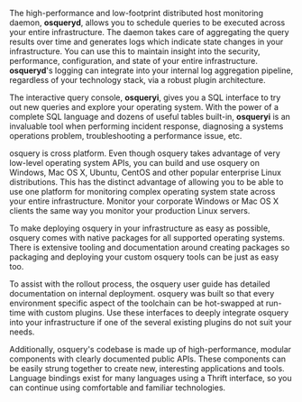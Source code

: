 The high-performance and low-footprint distributed host monitoring daemon, **osqueryd**, allows you to schedule queries to be executed across your entire infrastructure. The daemon takes care of aggregating the query results over time and generates logs which indicate state changes in your infrastructure. You can use this to maintain insight into the security, performance, configuration, and state of your entire infrastructure. **osqueryd**'s logging can integrate into your internal log aggregation pipeline, regardless of your technology stack, via a robust plugin architecture.

The interactive query console, **osqueryi**, gives you a SQL interface to try out new queries and explore your operating system. With the power of a complete SQL language and dozens of useful tables built-in, **osqueryi** is an invaluable tool when performing incident response, diagnosing a systems operations problem, troubleshooting a performance issue, etc.

osquery is cross platform. Even though osquery takes advantage of very low-level operating system APIs, you can build and use osquery on Windows, Mac OS X, Ubuntu, CentOS and other popular enterprise Linux distributions. This has the distinct advantage of allowing you to be able to use one platform for monitoring complex operating system state across your entire infrastructure. Monitor your corporate Windows or Mac OS X clients the same way you monitor your production Linux servers.

To make deploying osquery in your infrastructure as easy as possible, osquery comes with native packages for all supported operating systems. There is extensive tooling and documentation around creating packages so packaging and deploying your custom osquery tools can be just as easy too.

To assist with the rollout process, the osquery user guide has detailed documentation on internal deployment. osquery was built so that every environment specific aspect of the toolchain can be hot-swapped at run-time with custom plugins. Use these interfaces to deeply integrate osquery into your infrastructure if one of the several existing plugins do not suit your needs.

Additionally, osquery's codebase is made up of high-performance, modular components with clearly documented public APIs. These components can be easily strung together to create new, interesting applications and tools. Language bindings exist for many languages using a Thrift interface, so you can continue using comfortable and familiar technologies.
